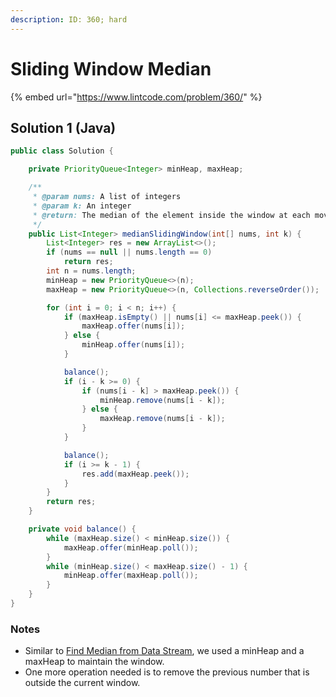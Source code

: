 ```yaml
---
description: ID: 360; hard
---
```

# Sliding Window Median

{% embed url="https://www.lintcode.com/problem/360/" %}

## Solution 1 (Java)

```java
public class Solution {

    private PriorityQueue<Integer> minHeap, maxHeap;

    /**
     * @param nums: A list of integers
     * @param k: An integer
     * @return: The median of the element inside the window at each moving
     */
    public List<Integer> medianSlidingWindow(int[] nums, int k) {
        List<Integer> res = new ArrayList<>();
        if (nums == null || nums.length == 0) 
            return res;
        int n = nums.length;
        minHeap = new PriorityQueue<>(n);
        maxHeap = new PriorityQueue<>(n, Collections.reverseOrder());

        for (int i = 0; i < n; i++) {
            if (maxHeap.isEmpty() || nums[i] <= maxHeap.peek()) {
                maxHeap.offer(nums[i]);
            } else {
                minHeap.offer(nums[i]);
            }

            balance();
            if (i - k >= 0) {
                if (nums[i - k] > maxHeap.peek()) {
                    minHeap.remove(nums[i - k]);
                } else {
                    maxHeap.remove(nums[i - k]);
                }
            }

            balance();
            if (i >= k - 1) {
                res.add(maxHeap.peek());
            }
        }
        return res;
    }

    private void balance() {
        while (maxHeap.size() < minHeap.size()) {
            maxHeap.offer(minHeap.poll());
        }
        while (minHeap.size() < maxHeap.size() - 1) {
            minHeap.offer(maxHeap.poll());
        }
    }
}
```

### Notes

* Similar to [Find Median from Data Stream](find-median-from-data-stream.md), we used a minHeap and a maxHeap to maintain the window.
* One more operation needed is to remove the previous number that is outside the current window.
